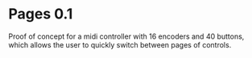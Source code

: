 # Pages 0.1

Proof of concept for a midi controller with 16 encoders and 40 buttons, which allows the user to quickly switch between pages of controls.
